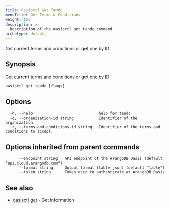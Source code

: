 ```yaml
---
title: Oasisctl Get Tandc
menuTitle: Get Terms & Conditions
weight: 165
description: >-
  Description of the oasisctl get tandc command
archetype: default
---
```

Get current terms and conditions or get one by ID

## Synopsis

Get current terms and conditions or get one by ID

```
oasisctl get tandc [flags]
```

## Options

```
  -h, --help                             help for tandc
  -o, --organization-id string           Identifier of the organization
  -t, --terms-and-conditions-id string   Identifier of the terms and conditions to accept.
```

## Options inherited from parent commands

```
      --endpoint string   API endpoint of the ArangoDB Oasis (default "api.cloud.arangodb.com")
      --format string     Output format (table|json) (default "table")
      --token string      Token used to authenticate at ArangoDB Oasis
```

## See also

* [oasisctl get](_index.md)	 - Get information

